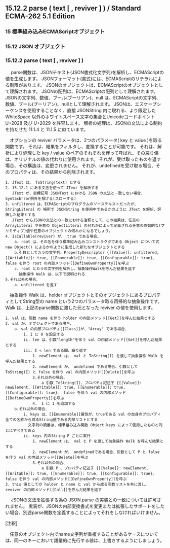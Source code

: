 15.12.2 parse ( text [ , reviver ] ) / Standard ECMA-262 5.1 Edition
--------------------------------------------------------------------

### 15 標準組み込みECMAScriptオブジェクト

### 15.12 JSON オブジェクト

### 15.12.2 parse ( text [ , reviver ] )

　 parse関数は、JSONテキスト(JSON書式化文字列)を解析し、ECMAScriptの値を生成します。 JSONフォーマット(書式)には、ECMAScriptのリテラルによる制限があります。 JSONのオブジェクトは、ECMAScriptのオブジェクトとして理解されます。 JSONの配列は、ECMAScriptの配列として理解されます。 JSONの文字列、数値、ブール(ブーリアン)、null は、ECMAScriptの文字列、数値、ブール(ブーリアン)、nullとして理解されます。 JSONは、エスケープシーケンスを使用することなく、直接 JSONString 内に現れる、より限定した WhiteSpace 以外のホワイトスペース文字の集合とUnicodeコードポイント U+2028 及び U+2029 を許容します。 解析の処理は、JSONの文法による制約を持たせた 11.1.4 と 11.1.5 に似ています。

　オプションの reviver パラメータは、2つのパラメータ( key と value )を取る関数です。 それは、結果をフィルタし、変換することが可能です。 それは、解析により処理した key / value のペアのそれぞれを伴って呼ばれ、その戻り値は、オリジナルの値の代わりに使用されます。 それが、受け取ったものを返す場合、その構造は、変更されません。 それが、undefinedを受け取る場合、そのプロパティは、その結果から削除されます。

    1. JText は、 ToString(text) とする
    2. 15.12.1 にある文法を使って JText を解析する
       JText が、目標記号 JSONText における JSON の文法と一致しない場合、SyntaxError例外を投げる(スローする)
    3. unfiltered は、ECMAScriptのプログラムのソーステキストだったが、StringLiteral の 場所で JSONString を使用中であるかのように JText を解析、評価した結果とする
       JText からJSONの文法との一致における注釈として、この結果は、任意の ArrayLiteral や任意の ObjectLiteral の何れかによって定義される任意の原始的な(プリミティブ)値や任意のオブジェクトの何れかになるでしょう。
    4. IsCallable(reviver) が、 true である場合、
        a. root は、その名を伴う標準組み込みコンストラクタである Object について式 new Object() によるかのように生成した新たなオブジェクトとする
        b.引数としてカラの文字列、PropertyDescriptor {[[Value]]: unfiltered, [[Writable]]: true, [[Enumerable]]: true, [[Configurable]]: true}、 false を伴う root の内部メソッド[[DefineOwnProperty]]を呼ぶ
        c. root とカラの文字列を解析し、抽象操作Walkを呼んだ結果を返す
          抽象操作 Walk は、以下で説明される
    5.それ以外の場合、
        a. unfiltered を返す

　抽象操作 Walk は、holder オブジェクトとそのオブジェクトにあるプロパティとしてString型の name という2つのパラメータ取る再帰的な抽象操作です。 Walk は、上記のparse関数に渡した元となった reviver の値を使用します。

    1. val は、引数 name を伴う holder の内部メソッド[[Get]]を呼んだ結果とする
    2. val が、オブジェクトである場合、
        a. val の内部プロパティ[[Class]]が、"Array" である場合、
            i. I に 0 を設定する
            ii. len は、引数"length"を伴う val の内部メソッド[[Get]]を呼んだ結果とする
            iii. I < len である間、繰り返す
                1. newElement は、 val と ToString(I) を渡して抽象操作 Walk を呼んだ結果とする
                2. newElement が、 undefined である場合、引数として ToString(I) と false を伴う val の内部メソッド[[Delete]]を呼ぶ
                3.それ以外の場合、
                    a 引数 ToString(I)、プロパティ記述子 {[[Value]]: newElement, [[Writable]]: true, [[Enumerable]]: true, [[Configurable]]: true}、 false を伴う val の内部メソッド[[DefineOwnProperty]]を呼ぶ
                4.  I に 1 を追加する
        b.それ以外の場合、
            i. keys は、[[Enumerable]]属性が、trueである val の自身のプロパティ全ての名称から成るString値である内部リストとする
              文字列の順番は、標準組み込み関数 Object.keys によって使用したものと同じにすべきである
            ii. keys 内のString P ごとに実行
                1. newElement は、 val と P を渡して抽象操作 Walk を呼んだ結果とする
                2. newElement が、 undefinedである場合、引数として P と false を伴う val の内部メソッド[[Delete]]を呼ぶ
                3.それ以外の場合、
                    a 引数 P 、プロパティ記述子 {[[Value]]: newElement, [[Writable]]: true, [[Enumerable]]: true, [[Configurable]]: true}、 false を伴う val の内部メソッド[[DefineOwnProperty]]を呼ぶ
    3. this 値としての holder と name と val から成る引数リストを共に渡し、 reviver の内部メソッド[[Call]]を呼んだ結果を返す

　 JSONの文法を拡張する為の JSON.parse の実装との一致については許可されません。 実装が、JSONの内部変換書式を変更または拡張したサポートをしたい場合、別途parse関数を定義することによってそれをしなければいけません。

[注釈]

　任意のオブジェクト内でname文字列が重複することがあるケースについては、同一のキーにおいて語彙的に先行する値は、上書きするようにしましょう。
